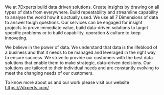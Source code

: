 We at 7Dxperts build data driven solutions. Create insights by drawing on all types of data from everywhere. Build repeatability and streamline capability to analyse the world how it's actually used. We use all 7 Dimensions of data to answer tough questions. Our services can be engaged for insight projects to prove immediate value, build data-driven solutions to target specific problems or to build capability, operation & culture to keep innovating.

We believe in the power of data. We understand that data is the lifeblood of a business and that it needs to be managed and leveraged in the right way to ensure success. We strive to provide our customers with the best data solutions that enable them to make strategic, data-driven decisions. Our solutions are tailored to their individual needs and are constantly evolving to meet the changing needs of our customers.

To know more about us and our work please visit our website https://7dxperts.com/
